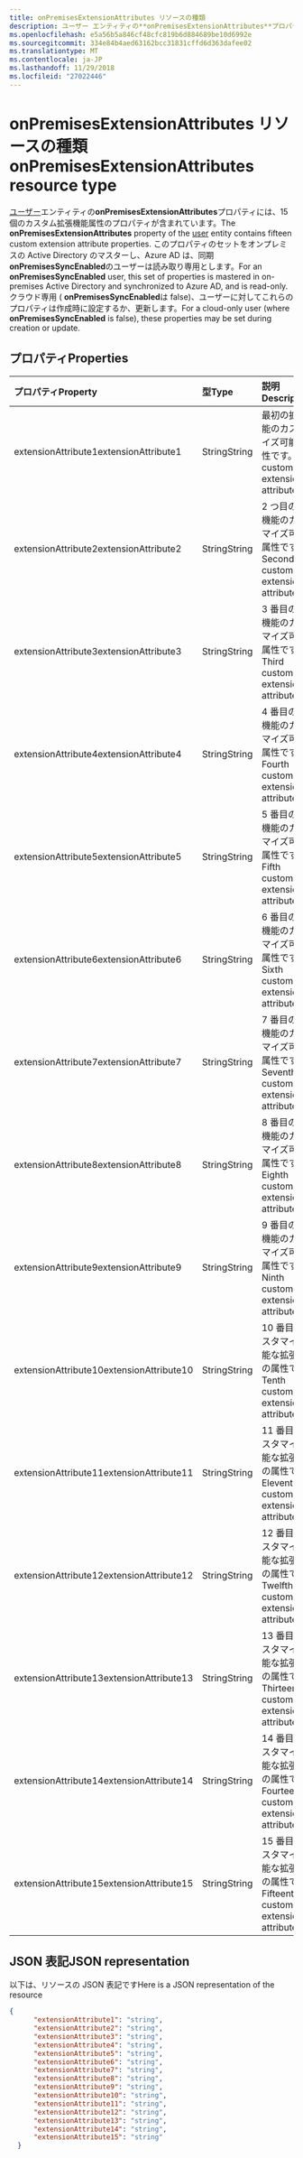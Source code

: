 ```yaml
---
title: onPremisesExtensionAttributes リソースの種類
description: ユーザー エンティティの**onPremisesExtensionAttributes**プロパティには、15 個のカスタム拡張機能属性のプロパティが含まれています。 このプロパティのセットをオンプレミスの Active Directory のマスターし、Azure AD は、同期**onPremisesSyncEnabled**のユーザーは読み取り専用とします。 クラウド専用 ( **onPremisesSyncEnabled**は false)、ユーザーに対してこれらのプロパティは作成時に設定するか、更新します。
ms.openlocfilehash: e5a56b5a846cf48cfc819b6d884689be10d6992e
ms.sourcegitcommit: 334e84b4aed63162bcc31831cffd6d363dafee02
ms.translationtype: MT
ms.contentlocale: ja-JP
ms.lasthandoff: 11/29/2018
ms.locfileid: "27022446"
---
```

# <a name="onpremisesextensionattributes-resource-type"></a><span data-ttu-id="3eaa4-105">onPremisesExtensionAttributes リソースの種類</span><span class="sxs-lookup"><span data-stu-id="3eaa4-105">onPremisesExtensionAttributes resource type</span></span>

<span data-ttu-id="3eaa4-106">[ユーザー](user.md)エンティティの**onPremisesExtensionAttributes**プロパティには、15 個のカスタム拡張機能属性のプロパティが含まれています。</span><span class="sxs-lookup"><span data-stu-id="3eaa4-106">The **onPremisesExtensionAttributes** property of the [user](user.md) entity contains fifteen custom extension attribute properties.</span></span> <span data-ttu-id="3eaa4-107">このプロパティのセットをオンプレミスの Active Directory のマスターし、Azure AD は、同期**onPremisesSyncEnabled**のユーザーは読み取り専用とします。</span><span class="sxs-lookup"><span data-stu-id="3eaa4-107">For an **onPremisesSyncEnabled** user, this set of properties is mastered in on-premises Active Directory and synchronized to Azure AD, and is read-only.</span></span> <span data-ttu-id="3eaa4-108">クラウド専用 ( **onPremisesSyncEnabled**は false)、ユーザーに対してこれらのプロパティは作成時に設定するか、更新します。</span><span class="sxs-lookup"><span data-stu-id="3eaa4-108">For a cloud-only user (where **onPremisesSyncEnabled** is false), these properties may be set during creation or update.</span></span>


## <a name="properties"></a><span data-ttu-id="3eaa4-109">プロパティ</span><span class="sxs-lookup"><span data-stu-id="3eaa4-109">Properties</span></span>
| <span data-ttu-id="3eaa4-110">プロパティ</span><span class="sxs-lookup"><span data-stu-id="3eaa4-110">Property</span></span>     | <span data-ttu-id="3eaa4-111">型</span><span class="sxs-lookup"><span data-stu-id="3eaa4-111">Type</span></span>   |<span data-ttu-id="3eaa4-112">説明</span><span class="sxs-lookup"><span data-stu-id="3eaa4-112">Description</span></span>|
|:---------------|:--------|:----------|
|<span data-ttu-id="3eaa4-113">extensionAttribute1</span><span class="sxs-lookup"><span data-stu-id="3eaa4-113">extensionAttribute1</span></span>|<span data-ttu-id="3eaa4-114">String</span><span class="sxs-lookup"><span data-stu-id="3eaa4-114">String</span></span>| <span data-ttu-id="3eaa4-115">最初の拡張機能のカスタマイズ可能な属性です。</span><span class="sxs-lookup"><span data-stu-id="3eaa4-115">First customizable extension attribute.</span></span> |
|<span data-ttu-id="3eaa4-116">extensionAttribute2</span><span class="sxs-lookup"><span data-stu-id="3eaa4-116">extensionAttribute2</span></span>|<span data-ttu-id="3eaa4-117">String</span><span class="sxs-lookup"><span data-stu-id="3eaa4-117">String</span></span>| <span data-ttu-id="3eaa4-118">2 つ目の拡張機能のカスタマイズ可能な属性です。</span><span class="sxs-lookup"><span data-stu-id="3eaa4-118">Second customizable extension attribute.</span></span> |
|<span data-ttu-id="3eaa4-119">extensionAttribute3</span><span class="sxs-lookup"><span data-stu-id="3eaa4-119">extensionAttribute3</span></span>|<span data-ttu-id="3eaa4-120">String</span><span class="sxs-lookup"><span data-stu-id="3eaa4-120">String</span></span>| <span data-ttu-id="3eaa4-121">3 番目の拡張機能のカスタマイズ可能な属性です。</span><span class="sxs-lookup"><span data-stu-id="3eaa4-121">Third customizable extension attribute.</span></span> |
|<span data-ttu-id="3eaa4-122">extensionAttribute4</span><span class="sxs-lookup"><span data-stu-id="3eaa4-122">extensionAttribute4</span></span>|<span data-ttu-id="3eaa4-123">String</span><span class="sxs-lookup"><span data-stu-id="3eaa4-123">String</span></span>| <span data-ttu-id="3eaa4-124">4 番目の拡張機能のカスタマイズ可能な属性です。</span><span class="sxs-lookup"><span data-stu-id="3eaa4-124">Fourth customizable extension attribute.</span></span> |
|<span data-ttu-id="3eaa4-125">extensionAttribute5</span><span class="sxs-lookup"><span data-stu-id="3eaa4-125">extensionAttribute5</span></span>|<span data-ttu-id="3eaa4-126">String</span><span class="sxs-lookup"><span data-stu-id="3eaa4-126">String</span></span>| <span data-ttu-id="3eaa4-127">5 番目の拡張機能のカスタマイズ可能な属性です。</span><span class="sxs-lookup"><span data-stu-id="3eaa4-127">Fifth customizable extension attribute.</span></span> |
|<span data-ttu-id="3eaa4-128">extensionAttribute6</span><span class="sxs-lookup"><span data-stu-id="3eaa4-128">extensionAttribute6</span></span>|<span data-ttu-id="3eaa4-129">String</span><span class="sxs-lookup"><span data-stu-id="3eaa4-129">String</span></span>| <span data-ttu-id="3eaa4-130">6 番目の拡張機能のカスタマイズ可能な属性です。</span><span class="sxs-lookup"><span data-stu-id="3eaa4-130">Sixth customizable extension attribute.</span></span> |
|<span data-ttu-id="3eaa4-131">extensionAttribute7</span><span class="sxs-lookup"><span data-stu-id="3eaa4-131">extensionAttribute7</span></span>|<span data-ttu-id="3eaa4-132">String</span><span class="sxs-lookup"><span data-stu-id="3eaa4-132">String</span></span>| <span data-ttu-id="3eaa4-133">7 番目の拡張機能のカスタマイズ可能な属性です。</span><span class="sxs-lookup"><span data-stu-id="3eaa4-133">Seventh customizable extension attribute.</span></span> |
|<span data-ttu-id="3eaa4-134">extensionAttribute8</span><span class="sxs-lookup"><span data-stu-id="3eaa4-134">extensionAttribute8</span></span>|<span data-ttu-id="3eaa4-135">String</span><span class="sxs-lookup"><span data-stu-id="3eaa4-135">String</span></span>| <span data-ttu-id="3eaa4-136">8 番目の拡張機能のカスタマイズ可能な属性です。</span><span class="sxs-lookup"><span data-stu-id="3eaa4-136">Eighth customizable extension attribute.</span></span> |
|<span data-ttu-id="3eaa4-137">extensionAttribute9</span><span class="sxs-lookup"><span data-stu-id="3eaa4-137">extensionAttribute9</span></span>|<span data-ttu-id="3eaa4-138">String</span><span class="sxs-lookup"><span data-stu-id="3eaa4-138">String</span></span>| <span data-ttu-id="3eaa4-139">9 番目の拡張機能のカスタマイズ可能な属性です。</span><span class="sxs-lookup"><span data-stu-id="3eaa4-139">Ninth customizable extension attribute.</span></span> |
|<span data-ttu-id="3eaa4-140">extensionAttribute10</span><span class="sxs-lookup"><span data-stu-id="3eaa4-140">extensionAttribute10</span></span>|<span data-ttu-id="3eaa4-141">String</span><span class="sxs-lookup"><span data-stu-id="3eaa4-141">String</span></span>| <span data-ttu-id="3eaa4-142">10 番目のカスタマイズ可能な拡張機能の属性です。</span><span class="sxs-lookup"><span data-stu-id="3eaa4-142">Tenth customizable extension attribute.</span></span> |
|<span data-ttu-id="3eaa4-143">extensionAttribute11</span><span class="sxs-lookup"><span data-stu-id="3eaa4-143">extensionAttribute11</span></span>|<span data-ttu-id="3eaa4-144">String</span><span class="sxs-lookup"><span data-stu-id="3eaa4-144">String</span></span>| <span data-ttu-id="3eaa4-145">11 番目のカスタマイズ可能な拡張機能の属性です。</span><span class="sxs-lookup"><span data-stu-id="3eaa4-145">Eleventh customizable extension attribute.</span></span> |
|<span data-ttu-id="3eaa4-146">extensionAttribute12</span><span class="sxs-lookup"><span data-stu-id="3eaa4-146">extensionAttribute12</span></span>|<span data-ttu-id="3eaa4-147">String</span><span class="sxs-lookup"><span data-stu-id="3eaa4-147">String</span></span>| <span data-ttu-id="3eaa4-148">12 番目にカスタマイズ可能な拡張機能の属性です。</span><span class="sxs-lookup"><span data-stu-id="3eaa4-148">Twelfth customizable extension attribute.</span></span> |
|<span data-ttu-id="3eaa4-149">extensionAttribute13</span><span class="sxs-lookup"><span data-stu-id="3eaa4-149">extensionAttribute13</span></span>|<span data-ttu-id="3eaa4-150">String</span><span class="sxs-lookup"><span data-stu-id="3eaa4-150">String</span></span>| <span data-ttu-id="3eaa4-151">13 番目にカスタマイズ可能な拡張機能の属性です。</span><span class="sxs-lookup"><span data-stu-id="3eaa4-151">Thirteenth customizable extension attribute.</span></span> |
|<span data-ttu-id="3eaa4-152">extensionAttribute14</span><span class="sxs-lookup"><span data-stu-id="3eaa4-152">extensionAttribute14</span></span>|<span data-ttu-id="3eaa4-153">String</span><span class="sxs-lookup"><span data-stu-id="3eaa4-153">String</span></span>| <span data-ttu-id="3eaa4-154">14 番目にカスタマイズ可能な拡張機能の属性です。</span><span class="sxs-lookup"><span data-stu-id="3eaa4-154">Fourteenth customizable extension attribute.</span></span> |
|<span data-ttu-id="3eaa4-155">extensionAttribute15</span><span class="sxs-lookup"><span data-stu-id="3eaa4-155">extensionAttribute15</span></span>|<span data-ttu-id="3eaa4-156">String</span><span class="sxs-lookup"><span data-stu-id="3eaa4-156">String</span></span>| <span data-ttu-id="3eaa4-157">15 番目のカスタマイズ可能な拡張機能の属性です。</span><span class="sxs-lookup"><span data-stu-id="3eaa4-157">Fifteenth customizable extension attribute.</span></span> |

## <a name="json-representation"></a><span data-ttu-id="3eaa4-158">JSON 表記</span><span class="sxs-lookup"><span data-stu-id="3eaa4-158">JSON representation</span></span>

<span data-ttu-id="3eaa4-159">以下は、リソースの JSON 表記です</span><span class="sxs-lookup"><span data-stu-id="3eaa4-159">Here is a JSON representation of the resource</span></span>

<!-- {
  "blockType": "resource",
  "optionalProperties": [

  ],
  "@odata.type": "microsoft.graph.onPremisesExtensionAttributes"
}-->


```json
{
      "extensionAttribute1": "string",
      "extensionAttribute2": "string",
      "extensionAttribute3": "string",
      "extensionAttribute4": "string",
      "extensionAttribute5": "string",
      "extensionAttribute6": "string",
      "extensionAttribute7": "string",
      "extensionAttribute8": "string",
      "extensionAttribute9": "string",
      "extensionAttribute10": "string",
      "extensionAttribute11": "string",
      "extensionAttribute12": "string",
      "extensionAttribute13": "string",
      "extensionAttribute14": "string",
      "extensionAttribute15": "string"
  }

```


<!-- uuid: 8fcb5dbc-d5aa-4681-8e31-b001d5168d79
2015-10-25 14:57:30 UTC -->
<!-- {
  "type": "#page.annotation",
  "description": "onPremisesExtensionAttributes resource",
  "keywords": "",
  "section": "documentation",
  "tocPath": ""
}-->
